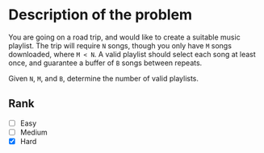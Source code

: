 # Description of the problem

You are going on a road trip, and would like to 
create a suitable music playlist. 
The trip will require `N` songs, 
though you only have `M` songs downloaded, 
where `M < N`. A valid playlist should select 
each song at least once, and guarantee a buffer 
of `B` songs between repeats.

Given `N`, `M`, and `B`, determine the number of valid playlists.

## Rank 

- [ ] Easy
- [ ] Medium
- [x] Hard